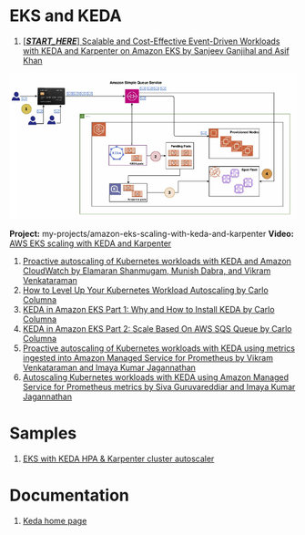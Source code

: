 <h1>EKS and KEDA</h1>

1. [[**_START_HERE_**] Scalable and Cost-Effective Event-Driven Workloads with KEDA and Karpenter on Amazon EKS by Sanjeev Ganjihal and Asif Khan](https://aws.amazon.com/blogs/containers/scalable-and-cost-effective-event-driven-workloads-with-keda-and-karpenter-on-amazon-eks/)

  <img src="./images/amazon-eks-keda-1.png" title="amazon-eks-keda-1.png" width="900"/>

**Project:** my-projects/amazon-eks-scaling-with-keda-and-karpenter
**Video:** [AWS EKS scaling with KEDA and Karpenter](https://www.youtube.com/watch?v=yOzyXY97CrI)

1. [Proactive autoscaling of Kubernetes workloads with KEDA and Amazon CloudWatch by Elamaran Shanmugam, Munish Dabra, and Vikram Venkataraman ](https://aws.amazon.com/blogs/mt/proactive-autoscaling-of-kubernetes-workloads-with-keda-using-metrics-ingested-into-amazon-cloudwatch/)
1. [How to Level Up Your Kubernetes Workload Autoscaling by Carlo Columna](https://medium.com/@carlocolumna/eda-in-amazon-eks-install-keda-82849cf31f01)
1. [KEDA in Amazon EKS Part 1: Why and How to Install KEDA by Carlo Columna](https://dev.to/carlocolumna/keda-in-amazon-eks-why-and-how-to-install-keda-44pa)
1. [KEDA in Amazon EKS Part 2: Scale Based On AWS SQS Queue by Carlo Columna](https://dev.to/carlocolumna/keda-in-amazon-eks-part-2-scale-based-on-aws-sqs-queue-5g4d)
1. [Proactive autoscaling of Kubernetes workloads with KEDA using metrics ingested into Amazon Managed Service for Prometheus by Vikram Venkataraman and Imaya Kumar Jagannathan](https://aws.amazon.com/blogs/mt/proactive-autoscaling-kubernetes-workloads-keda-metrics-ingested-into-aws-amp/)
1. [Autoscaling Kubernetes workloads with KEDA using Amazon Managed Service for Prometheus metrics by Siva Guruvareddiar and Imaya Kumar Jagannathan](https://aws.amazon.com/blogs/mt/autoscaling-kubernetes-workloads-with-keda-using-amazon-managed-service-for-prometheus-metrics/)

# Samples

1. [EKS with KEDA HPA & Karpenter cluster autoscaler](https://github.com/aws-samples/amazon-eks-scaling-with-keda-and-karpenter)

# Documentation

1. [Keda home page](https://keda.sh/)
